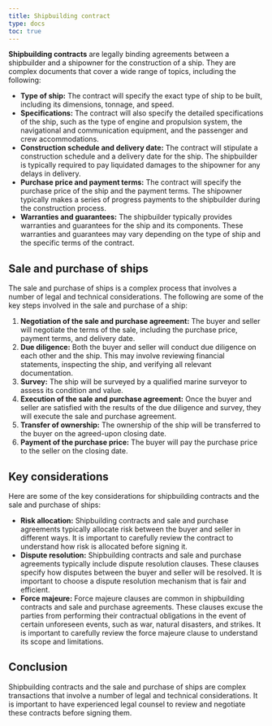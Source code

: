 ```yaml
---
title: Shipbuilding contract
type: docs
toc: true
---
```


**Shipbuilding contracts** are legally binding agreements between a shipbuilder and a shipowner for the construction of a ship. They are complex documents that cover a wide range of topics, including the following:

* **Type of ship:** The contract will specify the exact type of ship to be built, including its dimensions, tonnage, and speed.
* **Specifications:** The contract will also specify the detailed specifications of the ship, such as the type of engine and propulsion system, the navigational and communication equipment, and the passenger and crew accommodations.
* **Construction schedule and delivery date:** The contract will stipulate a construction schedule and a delivery date for the ship. The shipbuilder is typically required to pay liquidated damages to the shipowner for any delays in delivery.
* **Purchase price and payment terms:** The contract will specify the purchase price of the ship and the payment terms. The shipowner typically makes a series of progress payments to the shipbuilder during the construction process.
* **Warranties and guarantees:** The shipbuilder typically provides warranties and guarantees for the ship and its components. These warranties and guarantees may vary depending on the type of ship and the specific terms of the contract.

## Sale and purchase of ships

The sale and purchase of ships is a complex process that involves a number of legal and technical considerations. The following are some of the key steps involved in the sale and purchase of a ship:

1. **Negotiation of the sale and purchase agreement:** The buyer and seller will negotiate the terms of the sale, including the purchase price, payment terms, and delivery date.
2. **Due diligence:** Both the buyer and seller will conduct due diligence on each other and the ship. This may involve reviewing financial statements, inspecting the ship, and verifying all relevant documentation.
3. **Survey:** The ship will be surveyed by a qualified marine surveyor to assess its condition and value.
4. **Execution of the sale and purchase agreement:** Once the buyer and seller are satisfied with the results of the due diligence and survey, they will execute the sale and purchase agreement.
5. **Transfer of ownership:** The ownership of the ship will be transferred to the buyer on the agreed-upon closing date.
6. **Payment of the purchase price:** The buyer will pay the purchase price to the seller on the closing date.

## Key considerations

Here are some of the key considerations for shipbuilding contracts and the sale and purchase of ships:

* **Risk allocation:** Shipbuilding contracts and sale and purchase agreements typically allocate risk between the buyer and seller in different ways. It is important to carefully review the contract to understand how risk is allocated before signing it.
* **Dispute resolution:** Shipbuilding contracts and sale and purchase agreements typically include dispute resolution clauses. These clauses specify how disputes between the buyer and seller will be resolved. It is important to choose a dispute resolution mechanism that is fair and efficient.
* **Force majeure:** Force majeure clauses are common in shipbuilding contracts and sale and purchase agreements. These clauses excuse the parties from performing their contractual obligations in the event of certain unforeseen events, such as war, natural disasters, and strikes. It is important to carefully review the force majeure clause to understand its scope and limitations.

## Conclusion

Shipbuilding contracts and the sale and purchase of ships are complex transactions that involve a number of legal and technical considerations. It is important to have experienced legal counsel to review and negotiate these contracts before signing them.


